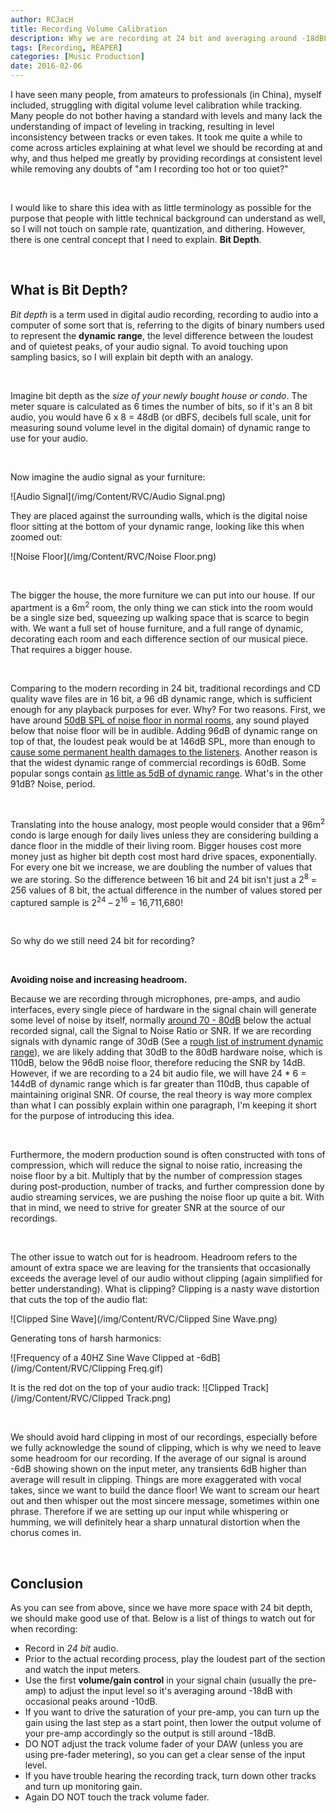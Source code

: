 ```yaml
---
author: RCJacH
title: Recording Volume Calibration
description: Why we are recording at 24 bit and averaging around -18dBFS.
tags: [Recording, REAPER]
categories: [Music Production]
date: 2016-02-06
---
```


I have seen many people, from amateurs to professionals (in China), myself included, struggling with digital volume level calibration while tracking. Many people do not bother having a standard with levels and many lack the understanding of impact of leveling in tracking, resulting in level inconsistency between tracks or even takes. It took me quite a while to come across articles explaining at what level we should be recording at and why, and thus helped me greatly by providing recordings at consistent level while removing any doubts of "am I recording too hot or too quiet?"

<br>

I would like to share this idea with as little terminology as possible for the purpose that people with little technical background can understand as well, so I will not touch on sample rate, quantization, and dithering. However, there is one central concept that I need to explain. **Bit Depth**. 

<br>

## What is Bit Depth?

*Bit depth* is a term used in digital audio recording, recording to audio into a computer of some sort that is, referring to the digits of binary numbers used to represent the **dynamic range**, the level difference between the loudest and of quietest peaks, of your audio signal. To avoid touching upon sampling basics, so I will explain bit depth with an analogy.

<br>

Imagine bit depth as the *size of your newly bought house or condo*. The meter square is calculated as 6 times the number of bits, so if it's an 8 bit audio, you would have 6 x 8 = 48dB (or dBFS, decibels full scale, unit for measuring sound volume level in the digital domain) of dynamic range to use for your audio. 

<br>

Now imagine the audio signal as your furniture:

![Audio Signal](/img/Content/RVC/Audio Signal.png)

They are placed against the surrounding walls, which is the digital noise floor sitting at the bottom of your dynamic range, looking like this when zoomed out:

![Noise Floor](/img/Content/RVC/Noise Floor.png)

<br>

The bigger the house, the more furniture we can put into our house. If our apartment is a 6m<sup>2</sup> room, the only thing we can stick into the room would be a single size bed, squeezing up walking space that is scarce to begin with. We want a full set of house furniture, and a full range of dynamic, decorating each room and each difference section of our musical piece. That requires a bigger house.

<br>

Comparing to the modern recording in 24 bit, traditional recordings and CD quality wave files are in 16 bit, a 96 dB dynamic range, which is sufficient enough for any playback purposes for ever. Why? For two reasons. First, we have around [50dB SPL of noise floor in normal rooms](http://www.head-fi.org/t/415361/24bit-vs-16bit-the-myth-exploded#post_5533890), any sound played below that noise floor will be in audible. Adding 96dB of dynamic range on top of that, the loudest peak would be at 146dB SPL, more than enough to [cause some permanent health damages to the listeners](http://www.gcaudio.com/resources/howtos/loudness.html). Another reason is that the widest dynamic range of commercial recordings is 60dB. Some popular songs contain [as little as 5dB of dynamic range](http://dr.loudness-war.info/). What's in the other 91dB? Noise, period.

<br>

Translating into the house analogy, most people would consider that a 96m<sup>2</sup> condo is large enough for daily lives unless they are considering building a dance floor in the middle of their living room. Bigger houses cost more money just as higher bit depth cost most hard drive spaces, exponentially. For every one bit we increase, we are doubling the number of values that we are storing. So the difference between 16 bit and 24 bit isn't just a 2<sup>8</sup> = 256 values of 8 bit, the actual difference in the number of values stored per captured sample is 2<sup>24</sup> – 2<sup>16</sup> = 16,711,680!

<br>

So why do we still need 24 bit for recording?

<br>

**Avoiding noise and increasing headroom.**

Because we are recording through microphones, pre-amps, and audio interfaces, every single piece of hardware in the signal chain will generate some level of noise by itself, normally [around 70 - 80dB](https://www.gearslutz.com/board/5080834-post5.html) below the actual recorded signal, call the Signal to Noise Ratio or SNR. If we are recording signals with dynamic range of 30dB (See a [rough list of instrument dynamic range](http://www.samplemodeling.com/forum/viewtopic.php?p=4254#p4254)), we are likely adding that 30dB to the 80dB hardware noise, which is 110dB, below the 96dB noise floor, therefore reducing the SNR by 14dB. However, if we are recording to a 24 bit audio file, we will have 24 * 6 = 144dB of dynamic range which is far greater than 110dB, thus capable of maintaining original SNR. Of course, the real theory is way more complex than what I can possibly explain within one paragraph, I'm keeping it short for the purpose of introducing this idea.

<br>

Furthermore, the modern production sound is often constructed with tons of compression, which will reduce the signal to noise ratio, increasing the noise floor by a bit. Multiply that by the number of compression stages during post-production, number of tracks, and further compression done by audio streaming services, we are pushing the noise floor up quite a bit. With that in mind, we need to strive for greater SNR at the source of our recordings.

<br>

The other issue to watch out for is headroom. Headroom refers to the amount of extra space we are leaving for the transients that occasionally exceeds the average level of our audio without clipping (again simplified for better understanding). What is clipping? Clipping is a nasty wave distortion that cuts the top of the audio flat:

![Clipped Sine Wave](/img/Content/RVC/Clipped Sine Wave.png)

Generating tons of harsh harmonics:

![Frequency of a 40HZ Sine Wave Clipped at -6dB](/img/Content/RVC/Clipping Freq.gif)

It is the red dot on the top of your audio track:
![Clipped Track](/img/Content/RVC/Clipped Track.png)

<br>

We should avoid hard clipping in most of our recordings, especially before we fully acknowledge the sound of clipping, which is why we need to leave some headroom for our recording. If the average of our signal is around -6dB showing shown on the input meter, any transients 6dB higher than average will result in clipping. Things are more exaggerated with vocal takes, since we want to build the dance floor! We want to scream our heart out and then whisper out the most sincere message, sometimes within one phrase. Therefore if we are setting up our input while whispering or humming, we will definitely hear a sharp unnatural distortion when the chorus comes in.

<br>

## Conclusion

As you can see from above, since we have more space with 24 bit depth, we should make good use of that. Below is a list of things to watch out for when recording:

- Record in *24 bit* audio.
- Prior to the actual recording process, play the loudest part of the section and watch the input meters.
- Use the first **volume/gain control** in your signal chain (usually the pre-amp) to adjust the input level so it's averaging around -18dB with occasional peaks around -10dB.
- If you want to drive the saturation of your pre-amp, you can turn up the gain using the last step as a start point, then lower the output volume of your pre-amp accordingly so the output is still around -18dB.
- DO NOT adjust the track volume fader of your DAW (unless you are using pre-fader metering), so you can get a clear sense of the input level.
- If you have trouble hearing the recording track, turn down other tracks and turn up monitoring gain.
- Again DO NOT touch the track volume fader.
